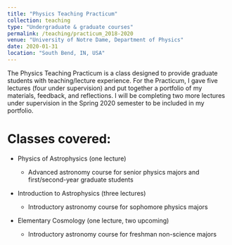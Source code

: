 ```yaml
---
title: "Physics Teaching Practicum"
collection: teaching
type: "Undergraduate & graduate courses"
permalink: /teaching/practicum_2018-2020
venue: "University of Notre Dame, Department of Physics"
date: 2020-01-31
location: "South Bend, IN, USA"
---
```


The Physics Teaching Practicum is a class designed to provide graduate students with teaching/lecture experience. For the Practicum, I gave five lectures (four under supervision) and put together a portfolio of my materials, feedback, and reflections. I will be completing two more lectures under supervision in the Spring 2020 semester to be included in my portfolio.

Classes covered:
======
* Physics of Astrophysics (one lecture)
  * Advanced astronomy course for senior physics majors and first/second-year graduate students

* Introduction to Astrophysics (three lectures)
  * Introductory astronomy course for sophomore physics majors

* Elementary Cosmology (one lecture, two upcoming)
  * Introductory astronomy course for freshman non-science majors
